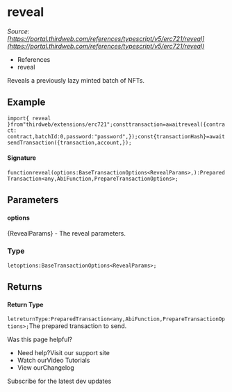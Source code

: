 # reveal

*Source: [https://portal.thirdweb.com/references/typescript/v5/erc721/reveal](https://portal.thirdweb.com/references/typescript/v5/erc721/reveal)*

* References
* reveal

Reveals a previously lazy minted batch of NFTs.

## Example

`import{ reveal }from"thirdweb/extensions/erc721";consttransaction=awaitreveal({contract: contract,batchId:0,password:"password",});const{transactionHash}=awaitsendTransaction({transaction,account,});`
#### Signature

`functionreveal(options:BaseTransactionOptions<RevealParams>,):PreparedTransaction<any,AbiFunction,PrepareTransactionOptions>;`
## Parameters

#### options

{RevealParams} - The reveal parameters.

### Type

`letoptions:BaseTransactionOptions<RevealParams>;`
## Returns

#### Return Type

`letreturnType:PreparedTransaction<any,AbiFunction,PrepareTransactionOptions>;`The prepared transaction to send.

Was this page helpful?

* Need help?Visit our support site
* Watch ourVideo Tutorials
* View ourChangelog

Subscribe for the latest dev updates

